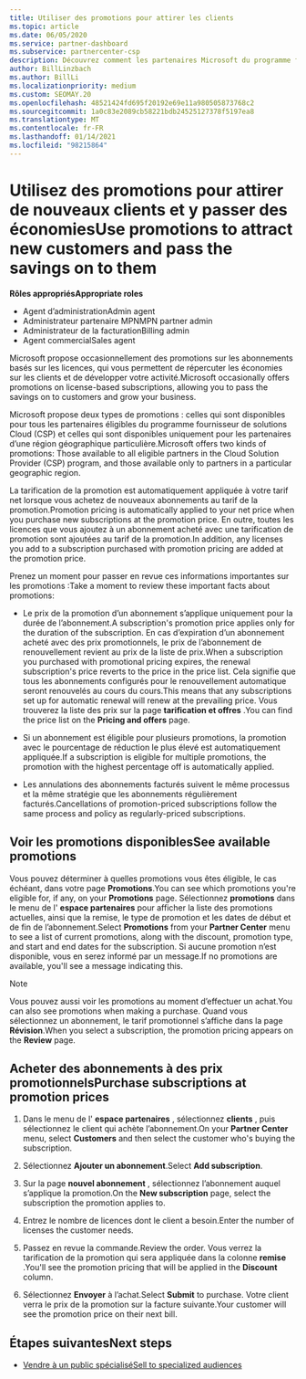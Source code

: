 ```yaml
---
title: Utiliser des promotions pour attirer les clients
ms.topic: article
ms.date: 06/05/2020
ms.service: partner-dashboard
ms.subservice: partnercenter-csp
description: Découvrez comment les partenaires Microsoft du programme fournisseur de solutions Cloud peuvent acheter des abonnements au tarif de la promotion et passer des économies à leurs clients.
author: BillLinzbach
ms.author: BillLi
ms.localizationpriority: medium
ms.custom: SEOMAY.20
ms.openlocfilehash: 48521424fd695f20192e69e11a980505873768c2
ms.sourcegitcommit: 1a0c83e2089cb58221bdb24525127378f5197ea8
ms.translationtype: MT
ms.contentlocale: fr-FR
ms.lasthandoff: 01/14/2021
ms.locfileid: "98215864"
---
```

# <a name="use-promotions-to-attract-new-customers-and-pass-the-savings-on-to-them"></a><span data-ttu-id="c5eab-103">Utilisez des promotions pour attirer de nouveaux clients et y passer des économies</span><span class="sxs-lookup"><span data-stu-id="c5eab-103">Use promotions to attract new customers and pass the savings on to them</span></span>



<span data-ttu-id="c5eab-104">**Rôles appropriés**</span><span class="sxs-lookup"><span data-stu-id="c5eab-104">**Appropriate roles**</span></span>

- <span data-ttu-id="c5eab-105">Agent d’administration</span><span class="sxs-lookup"><span data-stu-id="c5eab-105">Admin agent</span></span>
- <span data-ttu-id="c5eab-106">Administrateur partenaire MPN</span><span class="sxs-lookup"><span data-stu-id="c5eab-106">MPN partner admin</span></span>
- <span data-ttu-id="c5eab-107">Administrateur de la facturation</span><span class="sxs-lookup"><span data-stu-id="c5eab-107">Billing admin</span></span>
- <span data-ttu-id="c5eab-108">Agent commercial</span><span class="sxs-lookup"><span data-stu-id="c5eab-108">Sales agent</span></span>


<span data-ttu-id="c5eab-109">Microsoft propose occasionnellement des promotions sur les abonnements basés sur les licences, qui vous permettent de répercuter les économies sur les clients et de développer votre activité.</span><span class="sxs-lookup"><span data-stu-id="c5eab-109">Microsoft occasionally offers promotions on license-based subscriptions, allowing you to pass the savings on to customers and grow your business.</span></span> 

<span data-ttu-id="c5eab-110">Microsoft propose deux types de promotions : celles qui sont disponibles pour tous les partenaires éligibles du programme fournisseur de solutions Cloud (CSP) et celles qui sont disponibles uniquement pour les partenaires d’une région géographique particulière.</span><span class="sxs-lookup"><span data-stu-id="c5eab-110">Microsoft offers two kinds of promotions: Those available to all eligible partners in the Cloud Solution Provider (CSP) program, and those available only to partners in a particular geographic region.</span></span>

<span data-ttu-id="c5eab-111">La tarification de la promotion est automatiquement appliquée à votre tarif net lorsque vous achetez de nouveaux abonnements au tarif de la promotion.</span><span class="sxs-lookup"><span data-stu-id="c5eab-111">Promotion pricing is automatically applied to your net price when you purchase new subscriptions at the promotion price.</span></span> <span data-ttu-id="c5eab-112">En outre, toutes les licences que vous ajoutez à un abonnement acheté avec une tarification de promotion sont ajoutées au tarif de la promotion.</span><span class="sxs-lookup"><span data-stu-id="c5eab-112">In addition, any licenses you add to a subscription purchased with promotion pricing are added at the promotion price.</span></span> 

<span data-ttu-id="c5eab-113">Prenez un moment pour passer en revue ces informations importantes sur les promotions :</span><span class="sxs-lookup"><span data-stu-id="c5eab-113">Take a moment to review these important facts about promotions:</span></span>

- <span data-ttu-id="c5eab-114">Le prix de la promotion d’un abonnement s’applique uniquement pour la durée de l’abonnement.</span><span class="sxs-lookup"><span data-stu-id="c5eab-114">A subscription's promotion price applies only for the duration of the subscription.</span></span> <span data-ttu-id="c5eab-115">En cas d’expiration d’un abonnement acheté avec des prix promotionnels, le prix de l’abonnement de renouvellement revient au prix de la liste de prix.</span><span class="sxs-lookup"><span data-stu-id="c5eab-115">When a subscription you purchased with promotional pricing expires, the renewal subscription's price reverts to the price in the price list.</span></span> <span data-ttu-id="c5eab-116">Cela signifie que tous les abonnements configurés pour le renouvellement automatique seront renouvelés au cours du cours.</span><span class="sxs-lookup"><span data-stu-id="c5eab-116">This means that any subscriptions set up for automatic renewal will renew at the prevailing price.</span></span> <span data-ttu-id="c5eab-117">Vous trouverez la liste des prix sur la page **tarification et offres** .</span><span class="sxs-lookup"><span data-stu-id="c5eab-117">You can find the price list on the **Pricing and offers** page.</span></span>

- <span data-ttu-id="c5eab-118">Si un abonnement est éligible pour plusieurs promotions, la promotion avec le pourcentage de réduction le plus élevé est automatiquement appliquée.</span><span class="sxs-lookup"><span data-stu-id="c5eab-118">If a subscription is eligible for multiple promotions, the promotion with the highest percentage off is automatically applied.</span></span>

- <span data-ttu-id="c5eab-119">Les annulations des abonnements facturés suivent le même processus et la même stratégie que les abonnements régulièrement facturés.</span><span class="sxs-lookup"><span data-stu-id="c5eab-119">Cancellations of promotion-priced subscriptions follow the same process and policy as regularly-priced subscriptions.</span></span>

## <a name="see-available-promotions"></a><span data-ttu-id="c5eab-120">Voir les promotions disponibles</span><span class="sxs-lookup"><span data-stu-id="c5eab-120">See available promotions</span></span>

<span data-ttu-id="c5eab-121">Vous pouvez déterminer à quelles promotions vous êtes éligible, le cas échéant, dans votre page **Promotions**.</span><span class="sxs-lookup"><span data-stu-id="c5eab-121">You can see which promotions you're eligible for, if any, on your **Promotions** page.</span></span> <span data-ttu-id="c5eab-122">Sélectionnez **promotions** dans le menu de l' **espace partenaires** pour afficher la liste des promotions actuelles, ainsi que la remise, le type de promotion et les dates de début et de fin de l’abonnement.</span><span class="sxs-lookup"><span data-stu-id="c5eab-122">Select **Promotions** from your **Partner Center** menu to see a list of current promotions, along with the discount, promotion type, and start and end dates for the subscription.</span></span> <span data-ttu-id="c5eab-123">Si aucune promotion n’est disponible, vous en serez informé par un message.</span><span class="sxs-lookup"><span data-stu-id="c5eab-123">If no promotions are available, you'll see a message indicating this.</span></span> 

> [!NOTE]  
> <span data-ttu-id="c5eab-124">Vous pouvez aussi voir les promotions au moment d’effectuer un achat.</span><span class="sxs-lookup"><span data-stu-id="c5eab-124">You can also see promotions when making a purchase.</span></span> <span data-ttu-id="c5eab-125">Quand vous sélectionnez un abonnement, le tarif promotionnel s’affiche dans la page **Révision**.</span><span class="sxs-lookup"><span data-stu-id="c5eab-125">When you select a subscription, the promotion pricing appears on the **Review** page.</span></span>

## <a name="purchase-subscriptions-at-promotion-prices"></a><span data-ttu-id="c5eab-126">Acheter des abonnements à des prix promotionnels</span><span class="sxs-lookup"><span data-stu-id="c5eab-126">Purchase subscriptions at promotion prices</span></span>

1. <span data-ttu-id="c5eab-127">Dans le menu de l' **espace partenaires** , sélectionnez **clients** , puis sélectionnez le client qui achète l’abonnement.</span><span class="sxs-lookup"><span data-stu-id="c5eab-127">On your **Partner Center** menu, select **Customers** and then select the customer who's buying the subscription.</span></span> 

2. <span data-ttu-id="c5eab-128">Sélectionnez **Ajouter un abonnement**.</span><span class="sxs-lookup"><span data-stu-id="c5eab-128">Select **Add subscription**.</span></span>

3. <span data-ttu-id="c5eab-129">Sur la page **nouvel abonnement** , sélectionnez l’abonnement auquel s’applique la promotion.</span><span class="sxs-lookup"><span data-stu-id="c5eab-129">On the **New subscription** page, select the subscription the promotion applies to.</span></span>

4. <span data-ttu-id="c5eab-130">Entrez le nombre de licences dont le client a besoin.</span><span class="sxs-lookup"><span data-stu-id="c5eab-130">Enter the number of licenses the customer needs.</span></span> 

5. <span data-ttu-id="c5eab-131">Passez en revue la commande.</span><span class="sxs-lookup"><span data-stu-id="c5eab-131">Review the order.</span></span> <span data-ttu-id="c5eab-132">Vous verrez la tarification de la promotion qui sera appliquée dans la colonne **remise** .</span><span class="sxs-lookup"><span data-stu-id="c5eab-132">You'll see the promotion pricing that will be applied in the **Discount** column.</span></span>  

6. <span data-ttu-id="c5eab-133">Sélectionnez **Envoyer** à l’achat.</span><span class="sxs-lookup"><span data-stu-id="c5eab-133">Select **Submit** to purchase.</span></span> <span data-ttu-id="c5eab-134">Votre client verra le prix de la promotion sur la facture suivante.</span><span class="sxs-lookup"><span data-stu-id="c5eab-134">Your customer will see the promotion price on their next bill.</span></span>  


## <a name="next-steps"></a><span data-ttu-id="c5eab-135">Étapes suivantes</span><span class="sxs-lookup"><span data-stu-id="c5eab-135">Next steps</span></span>

- [<span data-ttu-id="c5eab-136">Vendre à un public spécialisé</span><span class="sxs-lookup"><span data-stu-id="c5eab-136">Sell to specialized audiences</span></span>](sell-to-education-customers.md)